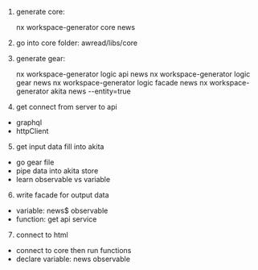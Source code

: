 1. generate core:

   nx workspace-generator core news

2. go into core folder: awread/libs/core

3. generate gear:

   nx workspace-generator logic api news
   nx workspace-generator logic gear news
   nx workspace-generator logic facade news
   nx workspace-generator akita news --entity=true

4. get connect from server to api

- graphql
- httpClient

5. get input data fill into akita

- go gear file
- pipe data into akita store
- learn observable vs variable

6. write facade for output data

- variable: news$ observable
- function: get api service

7. connect to html

- connect to core then run functions
- declare variable: news observable
